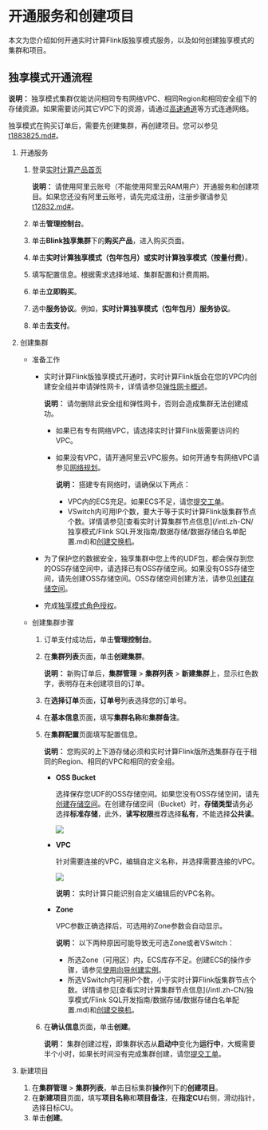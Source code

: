 # 开通服务和创建项目

本文为您介绍如何开通实时计算Flink版独享模式服务，以及如何创建独享模式的集群和项目。

## 独享模式开通流程

**说明：** 独享模式集群仅能访问相同专有网络VPC、相同Region和相同安全组下的存储资源。如果需要访问其它VPC下的资源，请通过[高速通道](/intl.zh-CN/产品简介/什么是高速通道？.md)等方式连通网络。

独享模式在购买订单后，需要先创建集群，再创建项目。您可以参见[t1883825.md\#]()。

1.  开通服务
    1.  登录[实时计算产品首页](https://www.alibabacloud.com/products/realtime-compute?spm=a3c0i.7911826.1097638.dnavproductsh13.1cd514b3Yx8AyU)

        **说明：** 请使用阿里云账号（不能使用阿里云RAM用户）开通服务和创建项目。如果您还没有阿里云账号，请先完成注册，注册步骤请参见[t12832.md\#]()。

    2.  单击**管理控制台**。
    3.  单击**Blink独享集群**下的**购买产品**，进入购买页面。
    4.  单击**实时计算独享模式（包年包月）**或**实时计算独享模式（按量付费）**。
    5.  填写配置信息。根据需求选择地域、集群配置和计费周期。
    6.  单击**立即购买**。
    7.  选中**服务协议**。例如，**实时计算独享模式（包年包月）服务协议**。
    8.  单击**去支付**。
2.  创建集群
    -   准备工作
        -   实时计算Flink版独享模式开通时，实时计算Flink版会在您的VPC内创建安全组并申请弹性网卡，详情请参见[弹性网卡概述](/intl.zh-CN/网络/弹性网卡/弹性网卡概述.md)。

            **说明：** 请勿删除此安全组和弹性网卡，否则会造成集群无法创建成功。

            -   如果已有专有网络VPC，请选择实时计算Flink版需要访问的VPC。
            -   如果没有VPC，请开通阿里云VPC服务。如何开通专有网络VPC请参见[网络规划](/intl.zh-CN/快速入门/网络规划.md)。

                **说明：** 搭建专有网络时，请确保以下两点：

                -   VPC内的ECS充足。如果ECS不足，请您[提交工单](https://account.alibabacloud.com/login/login.htm?oauth_callback=https%3A//ticket-intl.console.aliyun.com/%23)。
                -   VSwitch内可用IP个数，要大于等于实时计算Flink版集群节点个数。详情请参见[查看实时计算集群节点信息](/intl.zh-CN/独享模式/Flink SQL开发指南/数据存储/数据存储白名单配置.md)和[创建交换机](/intl.zh-CN/专有网络和交换机/创建交换机.md)。
        -   为了保护您的数据安全，独享集群中您上传的UDF包，都会保存到您的OSS存储空间中，请选择已有OSS存储空间。如果没有OSS存储空间，请先创建OSS存储空间。OSS存储空间创建方法，请参见[创建存储空间](/intl.zh-CN/快速入门/控制台快速入门/创建存储空间.md)。
        -   完成[独享模式角色授权](/intl.zh-CN/独享模式/准备工作/角色授权/独享模式角色授权.md)。
    -   创建集群步骤
        1.  订单支付成功后，单击**管理控制台**。
        2.  在**集群列表**页面，单击**创建集群**。

            **说明：** 新购订单后，**集群管理** \> **集群列表** \> **新建集群**上，显示红色数字，表明存在未创建项目的订单。

        3.  在**选择订单**页面，**订单号**列表选择您的订单号。
        4.  在**基本信息**页面，填写**集群名称**和**集群备注**。
        5.  在**集群配置**页面填写配置信息。

            **说明：** 您购买的上下游存储必须和实时计算Flink版所选集群存在于相同的Region、相同的VPC和相同的安全组。

            -   **OSS Bucket**

                选择保存您UDF的OSS存储空间。如果您没有OSS存储空间，请先[创建存储空间](/intl.zh-CN/快速入门/控制台快速入门/创建存储空间.md)。在创建存储空间（Bucket）时，**存储类型**请务必选择**标准存储**，此外，**读写权限**推荐选择**私有**，不能选择**公共读**。

                ![](https://static-aliyun-doc.oss-accelerate.aliyuncs.com/assets/img/zh-CN/4154682161/p33098.png)

            -   **VPC**

                针对需要连接的VPC，编辑自定义名称，并选择需要连接的VPC。

                ![](https://static-aliyun-doc.oss-accelerate.aliyuncs.com/assets/img/zh-CN/5154682161/p33836.png)

                **说明：** 实时计算只能识别自定义编辑后的VPC名称。

            -   **Zone**

                VPC参数正确选择后，可选用的Zone参数会自动显示。

                **说明：** 以下两种原因可能导致无可选Zone或者VSwitch：

                -   所选Zone（可用区）内，ECS库存不足。创建ECS的操作步骤，请参见[使用向导创建实例](/intl.zh-CN/实例/创建实例/使用向导创建实例.md)。
                -   所选VSwitch内可用IP个数，小于实时计算Flink版集群节点个数。详情请参见[查看实时计算集群节点信息](/intl.zh-CN/独享模式/Flink SQL开发指南/数据存储/数据存储白名单配置.md)和[创建交换机](/intl.zh-CN/专有网络和交换机/创建交换机.md)。
        6.  在**确认信息**页面，单击**创建**。

            **说明：** 集群创建过程，即集群状态从**启动中**变化为**运行中**，大概需要半个小时，如果长时间没有完成集群创建，请您[提交工单](https://account.alibabacloud.com/login/login.htm?oauth_callback=https%3A//ticket-intl.console.aliyun.com/%23)。

3.  新建项目
    1.  在**集群管理** \> **集群列表**，单击目标集群**操作**列下的**创建项目**。
    2.  在**新建项目**页面，填写**项目名称**和**项目备注**，在**指定CU**右侧，滑动指针，选择目标CU。
    3.  单击**创建**。

